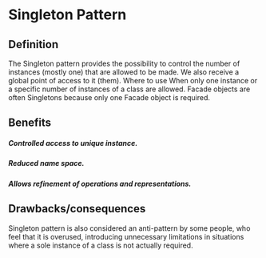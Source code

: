 # Singleton Pattern

## Definition
The Singleton pattern provides the possibility to control the number of
instances (mostly one) that are allowed to be made. We also receive a global
point of access to it (them).
Where to use
When only one instance or a specific number of instances of a class are
allowed. Facade objects are often Singletons because only one Facade object
is required.

## Benefits
##### Controlled access to unique instance.
##### Reduced name space.
##### Allows refinement of operations and representations.

## Drawbacks/consequences
Singleton pattern is also considered an anti-pattern by some people, who feel
that it is overused, introducing unnecessary limitations in situations where a
sole instance of a class is not actually required.